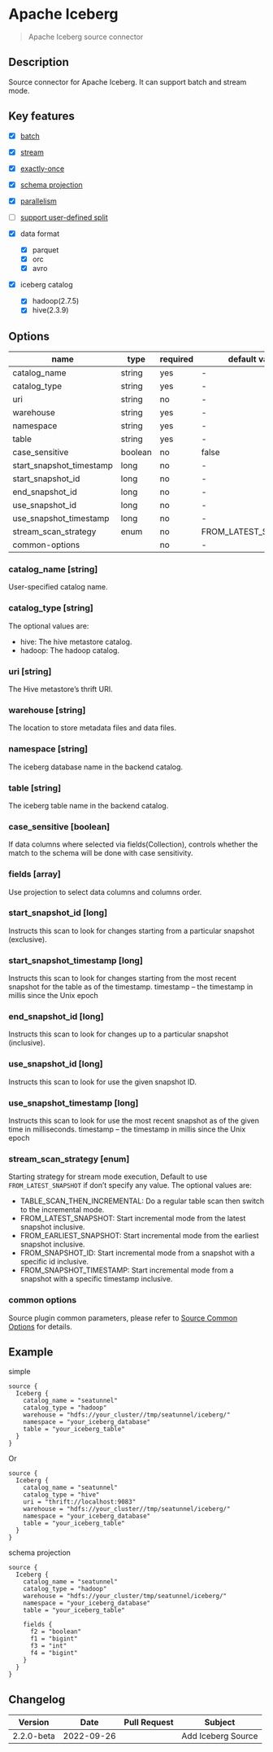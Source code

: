 # Apache Iceberg

> Apache Iceberg source connector

## Description

Source connector for Apache Iceberg. It can support batch and stream mode.

## Key features

- [x] [batch](../../concept/connector-v2-features.md)
- [x] [stream](../../concept/connector-v2-features.md)
- [x] [exactly-once](../../concept/connector-v2-features.md)
- [x] [schema projection](../../concept/connector-v2-features.md)
- [x] [parallelism](../../concept/connector-v2-features.md)
- [ ] [support user-defined split](../../concept/connector-v2-features.md)

- [x] data format
    - [x] parquet
    - [x] orc
    - [x] avro
- [x] iceberg catalog
    - [x] hadoop(2.7.5)
    - [x] hive(2.3.9)

##  Options

| name                     | type    | required | default value        |
| ------------------------ | ------- | -------- | -------------------- |
| catalog_name             | string  | yes      | -                    |
| catalog_type             | string  | yes      | -                    |
| uri                      | string  | no       | -                    |
| warehouse                | string  | yes      | -                    |
| namespace                | string  | yes      | -                    |
| table                    | string  | yes      | -                    |
| case_sensitive           | boolean | no       | false                |
| start_snapshot_timestamp | long    | no       | -                    |
| start_snapshot_id        | long    | no       | -                    |
| end_snapshot_id          | long    | no       | -                    |
| use_snapshot_id          | long    | no       | -                    |
| use_snapshot_timestamp   | long    | no       | -                    |
| stream_scan_strategy     | enum    | no       | FROM_LATEST_SNAPSHOT |
| common-options           |         | no       | -                    |

### catalog_name [string]

User-specified catalog name.

### catalog_type [string]

The optional values are:
- hive: The hive metastore catalog.
- hadoop: The hadoop catalog.

### uri [string]

The Hive metastore’s thrift URI.

### warehouse [string]

The location to store metadata files and data files.

### namespace [string]

The iceberg database name in the backend catalog.

### table [string]

The iceberg table name in the backend catalog.

### case_sensitive [boolean]

If data columns where selected via fields(Collection), controls whether the match to the schema will be done with case sensitivity.

### fields [array]

Use projection to select data columns and columns order.

### start_snapshot_id [long]

Instructs this scan to look for changes starting from a particular snapshot (exclusive).

### start_snapshot_timestamp [long]

Instructs this scan to look for changes starting from  the most recent snapshot for the table as of the timestamp. timestamp – the timestamp in millis since the Unix epoch

### end_snapshot_id [long]

Instructs this scan to look for changes up to a particular snapshot (inclusive).

### use_snapshot_id [long]

Instructs this scan to look for use the given snapshot ID.

### use_snapshot_timestamp [long]

Instructs this scan to look for use the most recent snapshot as of the given time in milliseconds. timestamp – the timestamp in millis since the Unix epoch

### stream_scan_strategy [enum]

Starting strategy for stream mode execution, Default to use `FROM_LATEST_SNAPSHOT` if don’t specify any value.
The optional values are:
- TABLE_SCAN_THEN_INCREMENTAL: Do a regular table scan then switch to the incremental mode.
- FROM_LATEST_SNAPSHOT: Start incremental mode from the latest snapshot inclusive.
- FROM_EARLIEST_SNAPSHOT: Start incremental mode from the earliest snapshot inclusive.
- FROM_SNAPSHOT_ID: Start incremental mode from a snapshot with a specific id inclusive.
- FROM_SNAPSHOT_TIMESTAMP: Start incremental mode from a snapshot with a specific timestamp inclusive.

### common options 

Source plugin common parameters, please refer to [Source Common Options](common-options.md) for details.

## Example

simple

```hocon
source {
  Iceberg {
    catalog_name = "seatunnel"
    catalog_type = "hadoop"
    warehouse = "hdfs://your_cluster//tmp/seatunnel/iceberg/"
    namespace = "your_iceberg_database"
    table = "your_iceberg_table"
  }
}
```
Or

```hocon
source {
  Iceberg {
    catalog_name = "seatunnel"
    catalog_type = "hive"
    uri = "thrift://localhost:9083"
    warehouse = "hdfs://your_cluster//tmp/seatunnel/iceberg/"
    namespace = "your_iceberg_database"
    table = "your_iceberg_table"
  }
}
```

schema projection

```hocon
source {
  Iceberg {
    catalog_name = "seatunnel"
    catalog_type = "hadoop"
    warehouse = "hdfs://your_cluster/tmp/seatunnel/iceberg/"
    namespace = "your_iceberg_database"
    table = "your_iceberg_table"

    fields {
      f2 = "boolean"
      f1 = "bigint"
      f3 = "int"
      f4 = "bigint"
    }
  }
}
```

## Changelog

| Version    | Date       | Pull Request                      | Subject            |
|------------|------------|-----------------------------------|--------------------|
| 2.2.0-beta | 2022-09-26 |                                   | Add Iceberg Source |
